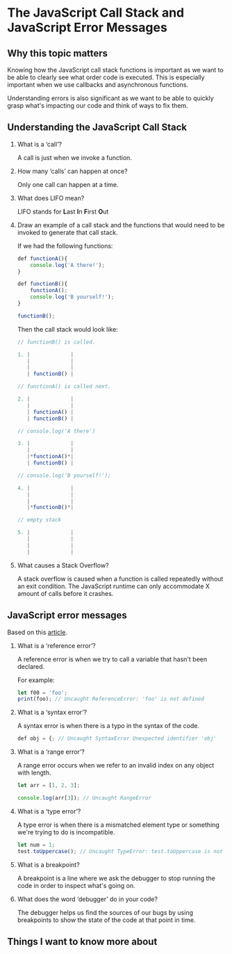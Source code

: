 # The JavaScript Call Stack and JavaScript Error Messages

## Why this topic matters

Knowing how the JavaScript call stack functions is important as we want to be able to clearly see what order code is executed. This is especially important when we use callbacks and asynchronous functions.

Understanding errors is also significant as we want to be able to quickly grasp what's impacting our code and think of ways to fix them. 

## Understanding the JavaScript Call Stack

1. What is a ‘call’?

    A call is just when we invoke a function.

2. How many ‘calls’ can happen at once?

    Only one call can happen at a time.

3. What does LIFO mean?

    LIFO stands for **L**ast **I**n **F**irst **O**ut

4. Draw an example of a call stack and the functions that would need to be invoked to generate that call stack.

    If we had the following functions:

    ```javascript
   def functionA(){
        console.log('A there!');  
    }

    def functionB(){
        functionA();
        console.log('B yourself!');
    }

    functionB();
    ```

    Then the call stack would look like: 

    ```javascript
    // functionB() is called.

    1. |             |
       |             | 
       |             |
       | functionB() |
    
    // functionA() is called next.

    2. |             |
       |             | 
       | functionA() |
       | functionB() |

    // console.log('A there') 

    3. |             |
       |             | 
       |*functionA()*|
       | functionB() |

   // console.log('B yourself!');

    4. |             |
       |             | 
       |             |
       |*functionB()*| 

   // empty stack

    5. |             |
       |             | 
       |             |
       |             |  

    ```


5. What causes a Stack Overflow?

    A stack overflow is caused when a function is called repeatedly without an exit condition. The JavaScript runtime can only accommodate X amount of calls before it crashes.

## JavaScript error messages

Based on this [article](https://codeburst.io/javascript-error-messages-debugging-d23f84f0ae7c).

1. What is a ‘reference error’?

    A reference error is when we try to call a variable that hasn't been declared.

    For example:

    ```javascript
    let f00 = 'foo';
    print(foo); // Uncaught ReferenceError: 'foo' is not defined
    ```

2. What is a ‘syntax error’?

    A syntax error is when there is a typo in the syntax of the code.

    ```javascript
    def obj = {; // Uncaught SyntaxError Unexpected identifier 'obj'
    ```

3. What is a ‘range error’?

    A range error occurs when we refer to an invalid index on any object with length.

    ```javascript
    let arr = [1, 2, 3];

    console.log(arr[3]); // Uncaught RangeError
     ```

4. What is a ‘type error’?

    A type error is when there is a mismatched element type or something we're trying to do is incompatible.

    ```javascript
    let num = 1;
    test.toUppercase(); // Uncaught TypeError: test.toUppercase is not a function

    ```

5. What is a breakpoint?

    A breakpoint is a line where we ask the debugger to stop running the code in order to inspect what's going on.

6. What does the word ‘debugger’ do in your code?

    The debugger helps us find the sources of our bugs by using breakpoints to show the state of the code at that point in time.

## Things I want to know more about
